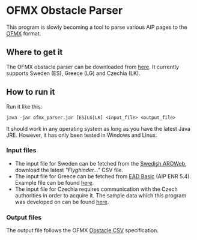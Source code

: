 # OFMX Obstacle Parser

This program is slowly becoming a tool to parse various AIP pages to the [OFMX](https://github.com/openflightmaps/ofmx) format.

## Where to get it

The OFMX obstacle parser can be downloaded from [here](https://github.com/cryodevab/aip-parser/raw/master/downloads/ofmx_parser.jar). It currently supports Sweden (ES), Greece (LG) and Czechia (LK).

## How to run it

Run it like this:

`java -jar ofmx_parser.jar [ES|LG|LK] <input_file> <output_file>`

It should work in any operating system as long as you have the latest Java JRE. However, it has only been tested in Windows and Linux.

### Input files

* The input file for Sweden can be fetched from the [Swedish AROWeb](https://aro.lfv.se/Editorial/View/Dataset), download the latest _"Flyghinder..."_ CSV file.
* The input file for Greece can be fetched from [EAD Basic](https://www.ead.eurocontrol.int/cms-eadbasic/opencms/en/login/ead-basic/) (AIP ENR 5.4). Example file can be found [here](https://github.com/cryodevab/aip-parser/raw/master/aip-files/LG_ENR_5_4_en_2019-02-28.pdf).
* The input file for Czechia requires communication with the Czech authorities in order to acquire it. The sample data which this program was developed on can be found [here](https://raw.githubusercontent.com/cryodevab/aip-parser/master/aip-files/obstacles_20190328_UTF8.csv).

### Output files

The output file follows the OFMX [Obstacle CSV](https://gitlab.com/openflightmaps/ofmx) specification.

